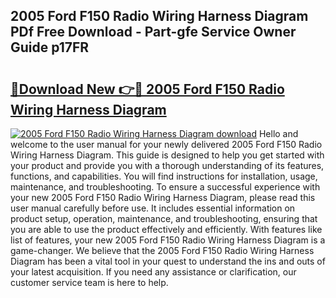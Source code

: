 ## 2005 Ford F150 Radio Wiring Harness Diagram PDf Free Download - Part-gfe Service Owner Guide p17FR

# <h2><a href="http://dfr4vy.blite.top/?on=2005+Ford+F150+Radio+Wiring+Harness+Diagram">🔗Download New 👉🔴 2005 Ford F150 Radio Wiring Harness Diagram</a></h2>

[![2005 Ford F150 Radio Wiring Harness Diagram download](https://i.imgur.com/lujVjoI.png)](http://dfr4vy.blite.top/?on=2005+Ford+F150+Radio+Wiring+Harness+Diagram)
Hello and welcome to the user manual for your newly delivered 2005 Ford F150 Radio Wiring Harness Diagram. This guide is designed to help you get started with your product and provide you with a thorough understanding of its features, functions, and capabilities. You will find instructions for installation, usage, maintenance, and troubleshooting. To ensure a successful experience with your new 2005 Ford F150 Radio Wiring Harness Diagram, please read this user manual carefully before use. It includes essential information on product setup, operation, maintenance, and troubleshooting, ensuring that you are able to use the product effectively and efficiently. With features like list of features, your new 2005 Ford F150 Radio Wiring Harness Diagram is a game-changer. We believe that the 2005 Ford F150 Radio Wiring Harness Diagram has been a vital tool in your quest to understand the ins and outs of your latest acquisition. If you need any assistance or clarification, our customer service team is here to help.
